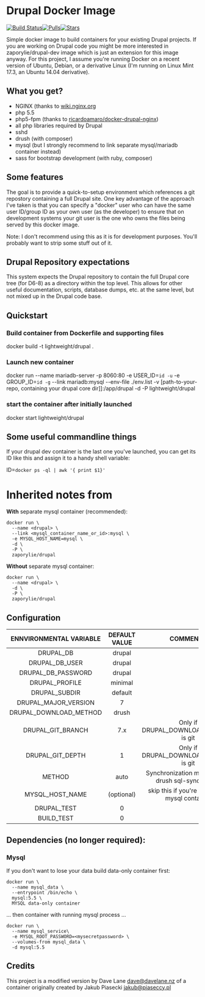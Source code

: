 Drupal Docker Image
=============================

[![Build Status](https://travis-ci.org/zaporylie/docker-drupal.svg?branch=master)](https://travis-ci.org/zaporylie/docker-drupal)[![Pulls](https://img.shields.io/docker/pulls/zaporylie/drupal.svg)](https://hub.docker.com/r/zaporylie/drupal)[![Stars](https://img.shields.io/docker/stars/zaporylie/drupal.svg)](https://hub.docker.com/r/zaporylie/drupal)

Simple docker image to build containers for your existing Drupal projects. If you are working on Drupal code you might be more interested in zaporylie/drupal-dev image which is just an extension for this image anyway. For this project, I assume you're running Docker on a recent version of Ubuntu, Debian, or a derivative Linux (I'm running on Linux Mint 17.3, an Ubuntu 14.04 derivative).

## What you get?

* NGINX (thanks to [wiki.nginx.org](http://wiki.nginx.org/Drupal)
* php 5.5
* php5-fpm (thanks to [ricardoamaro/docker-drupal-nginx](https://github.com/ricardoamaro/docker-drupal-nginx))
* all php libraries required by Drupal
* sshd
* drush (with composer)
* mysql (but I strongly recommend to link separate mysql/mariadb container instead)
* sass for bootstrap development (with ruby, composer)

## Some features

The goal is to provide a quick-to-setup environment which references a git repostory containing a full Drupal site. One key advantage of the approach I've taken is that you can specify a "docker" user who can have the same user ID/group ID as your own user (as the developer) to ensure that on development systems your git user is the one who owns the files being served by this docker image.

Note: I don't recommend using this as it is for development purposes. You'll probably want to strip some stuff out of it.

## Drupal Repository expectations

This system expects the Drupal repository to contain the full Drupal core tree (for D6-8) as a directory within the top level. This allows for other useful documentation, scripts, database dumps, etc. at the same level, but not mixed up in the Drupal code base.

## Quickstart

### Build container from Dockerfile and supporting files
docker build -t lightweight/drupal .

### Launch new container
docker run --name mariadb-server -p 8060:80 -e USER_ID=`id -u` -e GROUP_ID=`id -g` --link mariadb:mysql --env-file ./env.list -v [path-to-your-repo, containing your drupal core dir]]:/app/drupal -d -P lightweight/drupal

### start the container after initially launched
docker start lightweight/drupal

## Some useful commandline things

If your drupal dev container is the last one you've launched, you can get its ID like this and assign it to a handy shell variable:

ID=`docker ps -ql | awk '{ print $1}'`

# Inherited notes from

**With** separate mysql container (recommended):

````
docker run \
  --name <drupal> \
  --link <mysql_container_name_or_id>:mysql \
  -e MYSQL_HOST_NAME=mysql \
  -d \
  -P \
  zaporylie/drupal
````

**Without** separate mysql container:

````
docker run \
  --name <drupal> \
  -d \
  -P \
  zaporylie/drupal
````

## Configuration

| ENNVIRONMENTAL VARIABLE  |  DEFAULT VALUE  |  COMMENTS  |
|:-:|:-:|:-:|
| DRUPAL_DB | drupal |  |
| DRUPAL_DB_USER | drupal |  |
| DRUPAL_DB_PASSWORD | drupal |  |
| DRUPAL_PROFILE | minimal |  |
| DRUPAL_SUBDIR | default |  |
| DRUPAL_MAJOR_VERSION | 7 |  |
| DRUPAL_DOWNLOAD_METHOD | drush |  |
| DRUPAL_GIT_BRANCH | 7.x | Only if DRUPAL_DOWNLOAD_METHOD is git |
| DRUPAL_GIT_DEPTH | 1 | Only if DRUPAL_DOWNLOAD_METHOD is git |
| METHOD | auto | Synchronization method (use drush sql-sync or file) |
| MYSQL_HOST_NAME | (optional) | skip this if you're not linking mysql container |
| DRUPAL_TEST | 0 |  |
| BUILD_TEST | 0 |  |

## Dependencies (no longer required):

### Mysql

If you don't want to lose your data build data-only container first:

````
docker run \
  --name mysql_data \
  --entrypoint /bin/echo \
  mysql:5.5 \
  MYSQL data-only container
````

... then container with running mysql process ...

````
docker run \
  --name mysql_service\
  -e MYSQL_ROOT_PASSWORD=<mysecretpassword> \
  --volumes-from mysql_data \
  -d mysql:5.5
````

## Credits

This project is a modified version by Dave Lane <dave@davelane.nz> of a container originally created by Jakub Piasecki <jakub@piaseccy.pl>
